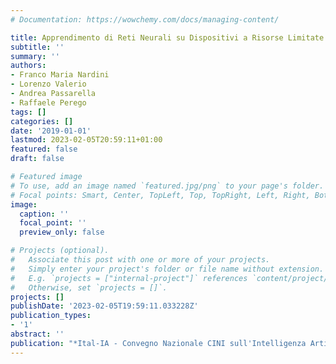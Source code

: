 ```yaml
---
# Documentation: https://wowchemy.com/docs/managing-content/

title: Apprendimento di Reti Neurali su Dispositivi a Risorse Limitate
subtitle: ''
summary: ''
authors:
- Franco Maria Nardini
- Lorenzo Valerio
- Andrea Passarella
- Raffaele Perego
tags: []
categories: []
date: '2019-01-01'
lastmod: 2023-02-05T20:59:11+01:00
featured: false
draft: false

# Featured image
# To use, add an image named `featured.jpg/png` to your page's folder.
# Focal points: Smart, Center, TopLeft, Top, TopRight, Left, Right, BottomLeft, Bottom, BottomRight.
image:
  caption: ''
  focal_point: ''
  preview_only: false

# Projects (optional).
#   Associate this post with one or more of your projects.
#   Simply enter your project's folder or file name without extension.
#   E.g. `projects = ["internal-project"]` references `content/project/deep-learning/index.md`.
#   Otherwise, set `projects = []`.
projects: []
publishDate: '2023-02-05T19:59:11.033228Z'
publication_types:
- '1'
abstract: ''
publication: "*Ital-IA - Convegno Nazionale CINI sull'Intelligenza Artificiale*"
---
```

